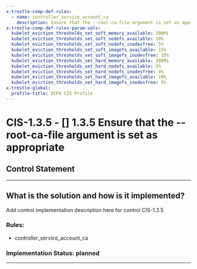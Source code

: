 ```yaml
---
x-trestle-comp-def-rules:
  - name: controller_service_account_ca
    description: Ensure that the --root-ca-file argument is set as appropriate
x-trestle-comp-def-rules-param-vals:
  kubelet_eviction_thresholds_set_soft_memory_available: 500Mi
  kubelet_eviction_thresholds_set_soft_nodefs_available: 10%
  kubelet_eviction_thresholds_set_soft_nodefs_inodesfree: 5%
  kubelet_eviction_thresholds_set_soft_imagefs_available: 15%
  kubelet_eviction_thresholds_set_soft_imagefs_inodesfree: 10%
  kubelet_eviction_thresholds_set_hard_memory_available: 200Mi
  kubelet_eviction_thresholds_set_hard_nodefs_available: 5%
  kubelet_eviction_thresholds_set_hard_nodefs_inodesfree: 4%
  kubelet_eviction_thresholds_set_hard_imagefs_available: 10%
  kubelet_eviction_thresholds_set_hard_imagefs_inodesfree: 5%
x-trestle-global:
  profile-title: OCP4 CIS Profile
---
```


# CIS-1.3.5 - \[\] 1.3.5 Ensure that the --root-ca-file argument is set as appropriate

## Control Statement

______________________________________________________________________

## What is the solution and how is it implemented?

<!-- For implementation status enter one of: implemented, partial, planned, alternative, not-applicable -->

<!-- Note that the list of rules under ### Rules: is read-only and changes will not be captured after assembly to JSON -->

Add control implementation description here for control CIS-1.3.5

### Rules:

  - controller_service_account_ca

### Implementation Status: planned

______________________________________________________________________
